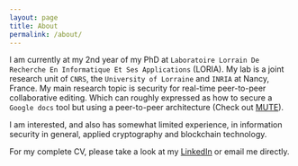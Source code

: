 ```yaml
---
layout: page
title: About
permalink: /about/
---
```


I am currently at my 2nd year of my PhD at `Laboratoire Lorrain De Recherche En Informatique Et Ses Applications` (LORIA). My lab is a joint research unit of `CNRS`, the `University of Lorraine` and `INRIA` at Nancy, France. My main research topic is security for real-time peer-to-peer collaborative editing. Which can roughly expressed as how to secure a `Google docs` tool but using a peer-to-peer architecture (Check out [MUTE](https://github.com/coast-team/mute)).

I am interested, and also has somewhat limited experience, in information security in general, applied cryptography and blockchain technology. 

For my complete CV, please take a look at my [LinkedIn](https://www.linkedin.com/in/eledra/) or email me directly.